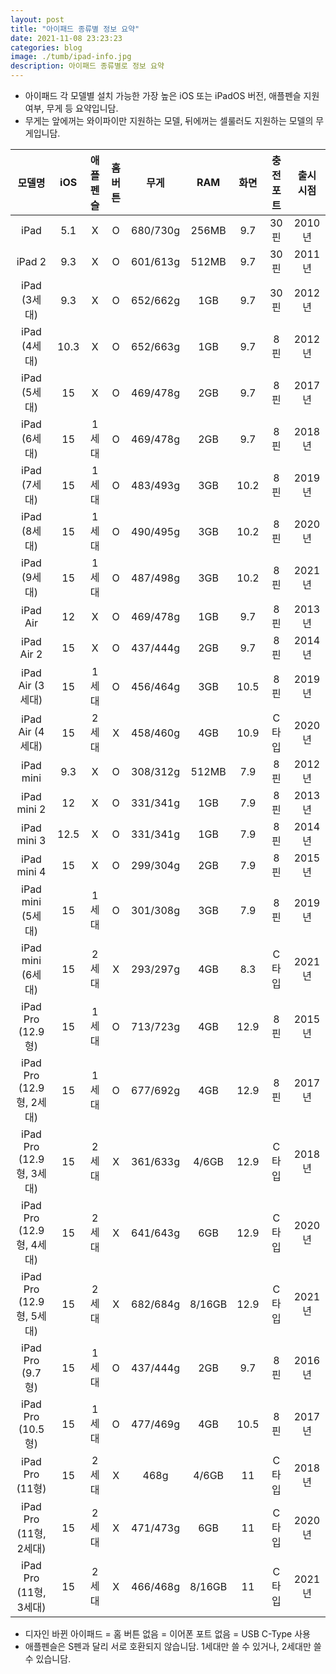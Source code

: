 ```yaml
---
layout: post
title: "아이패드 종류별 정보 요약"
date: 2021-11-08 23:23:23
categories: blog
image: ./tumb/ipad-info.jpg
description: 아이패드 종류별로 정보 요약
---
```


* 아이패드 각 모델별 설치 가능한 가장 높은 iOS 또는 iPadOS 버전, 애플펜슬 지원 여부, 무게 등 요약입니담.
* 무게는 앞에꺼는 와이파이만 지원하는 모델, 뒤에꺼는 셀룰러도 지원하는 모델의 무게입니담.


|모델명|iOS|애플펜슬|홈 버튼|무게|RAM|화면|충전포트|출시 시점|
|:-:|:-:|:-:|:-:|:-:|:-:|:-:|:-:|:-:|
|iPad|5.1|X|O|680/730g|256MB|9.7|30핀|2010년|
|iPad 2|9.3|X|O|601/613g|512MB|9.7|30핀|2011년|
|iPad (3세대)|9.3|X|O|652/662g|1GB|9.7|30핀|2012년|
|iPad (4세대)|10.3|X|O|652/663g|1GB|9.7|8핀|2012년|
|iPad (5세대)|15|X|O|469/478g|2GB|9.7|8핀|2017년|
|iPad (6세대)|15|1세대|O|469/478g|2GB|9.7|8핀|2018년|
|iPad (7세대)|15|1세대|O|483/493g|3GB|10.2|8핀|2019년|
|iPad (8세대)|15|1세대|O|490/495g|3GB|10.2|8핀|2020년|
|iPad (9세대)|15|1세대|O|487/498g|3GB|10.2|8핀|2021년|
|iPad Air|12|X|O|469/478g|1GB|9.7|8핀|2013년|
|iPad Air 2|15|X|O|437/444g|2GB|9.7|8핀|2014년|
|iPad Air (3세대)|15|1세대|O|456/464g|3GB|10.5|8핀|2019년|
|iPad Air (4세대)|15|2세대|X|458/460g|4GB|10.9|C타입|2020년|
|iPad mini|9.3|X|O|308/312g|512MB|7.9|8핀|2012년|
|iPad mini 2|12|X|O|331/341g|1GB|7.9|8핀|2013년|
|iPad mini 3|12.5|X|O|331/341g|1GB|7.9|8핀|2014년|
|iPad mini 4|15|X|O|299/304g|2GB|7.9|8핀|2015년|
|iPad mini (5세대)|15|1세대|O|301/308g|3GB|7.9|8핀|2019년|
|iPad mini (6세대)|15|2세대|X|293/297g|4GB|8.3|C타입|2021년|
|iPad Pro (12.9형)|15|1세대|O|713/723g|4GB|12.9|8핀|2015년|
|iPad Pro (12.9형, 2세대)|15|1세대|O|677/692g|4GB|12.9|8핀|2017년|
|iPad Pro (12.9형, 3세대)|15|2세대|X|361/633g|4/6GB|12.9|C타입|2018년|
|iPad Pro (12.9형, 4세대)|15|2세대|X|641/643g|6GB|12.9|C타입|2020년|
|iPad Pro (12.9형, 5세대)|15|2세대|X|682/684g|8/16GB|12.9|C타입|2021년|
|iPad Pro (9.7형)|15|1세대|O|437/444g|2GB|9.7|8핀|2016년|
|iPad Pro (10.5형)|15|1세대|O|477/469g|4GB|10.5|8핀|2017년|
|iPad Pro (11형)|15|2세대|X|468g|4/6GB|11|C타입|2018년|
|iPad Pro (11형, 2세대)|15|2세대|X|471/473g|6GB|11|C타입|2020년|
|iPad Pro (11형, 3세대)|15|2세대|X|466/468g|8/16GB|11|C타입|2021년|

* 디자인 바뀐 아이패드 = 홈 버튼 없음 = 이어폰 포트 없음 = USB C-Type 사용
* 애플펜슬은 S펜과 달리 서로 호환되지 않습니담. 1세대만 쓸 수 있거나, 2세대만 쓸 수 있습니담.